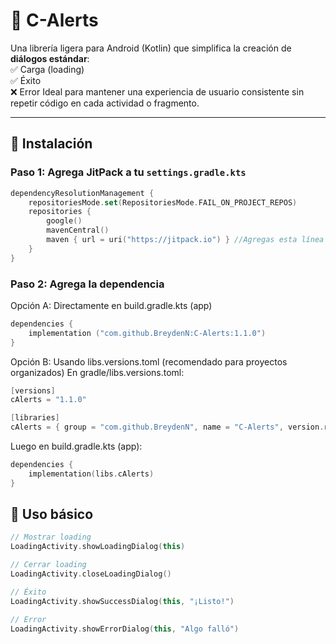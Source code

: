 # 🚨 C-Alerts

Una librería ligera para Android (Kotlin) que simplifica la creación de **diálogos estándar**:  
✅ Carga (loading)  
✅ Éxito  
❌ Error 
Ideal para mantener una experiencia de usuario consistente sin repetir código en cada actividad o fragmento.

---

## 📲 Instalación

### Paso 1: Agrega JitPack a tu `settings.gradle.kts`

```kotlin
dependencyResolutionManagement {
    repositoriesMode.set(RepositoriesMode.FAIL_ON_PROJECT_REPOS)
    repositories {
        google()
        mavenCentral()
        maven { url = uri("https://jitpack.io") } //Agregas esta línea
    }
}
```
### Paso 2: Agrega la dependencia
Opción A: Directamente en build.gradle.kts (app)
```kotlin
dependencies {
    implementation ("com.github.BreydenN:C-Alerts:1.1.0")
}
```

Opción B: Usando libs.versions.toml (recomendado para proyectos organizados)
En gradle/libs.versions.toml:
```kotlin
[versions]
cAlerts = "1.1.0"

[libraries]
cAlerts = { group = "com.github.BreydenN", name = "C-Alerts", version.ref = "cAlerts" }
```

Luego en build.gradle.kts (app):
```kotlin
dependencies {
    implementation(libs.cAlerts)
}
```

## 🚀 Uso básico
```kotlin
// Mostrar loading
LoadingActivity.showLoadingDialog(this)

// Cerrar loading
LoadingActivity.closeLoadingDialog()

// Éxito
LoadingActivity.showSuccessDialog(this, "¡Listo!")

// Error
LoadingActivity.showErrorDialog(this, "Algo falló")
```
